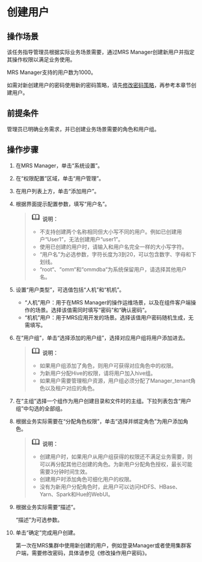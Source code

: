 # 创建用户<a name="ZH-CN_TOPIC_0174499505"></a>

## 操作场景<a name="zh-cn_topic_0139052701_zh-cn_topic_0050661069_zh-cn_topic_0043021166_section5004465915921"></a>

该任务指导管理员根据实际业务场景需要，通过MRS Manager创建新用户并指定其操作权限以满足业务使用。

MRS Manager支持的用户数为1000。

如需对新创建用户的密码使用新的密码策略，请先[修改密码策略](修改密码策略-187.md#ZH-CN_TOPIC_0174499513)，再参考本章节创建用户。

## 前提条件<a name="zh-cn_topic_0139052701_zh-cn_topic_0050661069_zh-cn_topic_0043021166_section34177009151053"></a>

管理员已明确业务需求，并已创建业务场景需要的角色和用户组。

## 操作步骤<a name="zh-cn_topic_0139052701_zh-cn_topic_0050661069_zh-cn_topic_0043021166_section7237836151053"></a>

1.  在MRS Manager，单击“系统设置”。
2.  在“权限配置”区域，单击“用户管理”。
3.  在用户列表上方，单击“添加用户”。
4.  根据界面提示配置参数，填写“用户名”。

    >![](public_sys-resources/icon-note.gif) **说明：**   
    >-   不支持创建两个名称相同但大小写不同的用户。例如已创建用户“User1”，无法创建用户“user1”。  
    >-   使用已创建的用户时，请输入和用户名完全一样的大小写字符。  
    >-   “用户名”为必选参数，字符长度为3到20，可以包含数字、字母和下划线。  
    >-   “root“、“omm“和“ommdba“为系统保留用户，请选择其他用户名。  

5.  设置“用户类型”，可选值包括“人机”和“机机”。
    -   “人机”用户：用于在MRS Manager的操作运维场景，以及在组件客户端操作的场景。选择该值需同时填写“密码”和“确认密码”。
    -   “机机”用户：用于MRS应用开发的场景。选择该值用户密码随机生成，无需填写。

6.  在“用户组”，单击“选择添加的用户组”，选择对应用户组将用户添加进去。

    >![](public_sys-resources/icon-note.gif) **说明：**   
    >-   如果用户组添加了角色，则用户可获得对应角色中的权限。  
    >-   为新用户分配Hive的权限，请将用户加入hive组。  
    >-   如果用户需要管理租户资源，用户组必须分配了Manager\_tenant角色以及租户对应的角色。  

7.  在“主组”选择一个组作为用户创建目录和文件时的主组。下拉列表包含“用户组”中勾选的全部组。
8.  根据业务实际需要在“分配角色权限”，单击“选择并绑定角色”为用户添加角色。

    >![](public_sys-resources/icon-note.gif) **说明：**   
    >-   创建用户时，如果用户从用户组获得的权限还不满足业务需要，则可以再分配其他已创建的角色。为新用户分配角色授权，最长可能需要3分钟时间生效。  
    >-   创建用户时添加角色可细化用户的权限。  
    >-   没有为新用户分配角色时，此用户可以访问HDFS、HBase、Yarn、Spark和Hue的WebUI。  

9.  根据业务实际需要“描述”。

    “描述”为可选参数。

10. 单击“确定”完成用户创建。

    第一次在MRS集群中使用新创建的用户，例如登录Manager或者使用集群客户端，需要修改密码，具体请参见《修改操作用户密码》。


